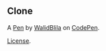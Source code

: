 Clone
-----


A [Pen](https://codepen.io/walidblila/pen/XWNrPQZ) by [WalidBlila](https://codepen.io/walidblila) on [CodePen](https://codepen.io).

[License](https://codepen.io/walidblila/pen/XWNrPQZ/license).